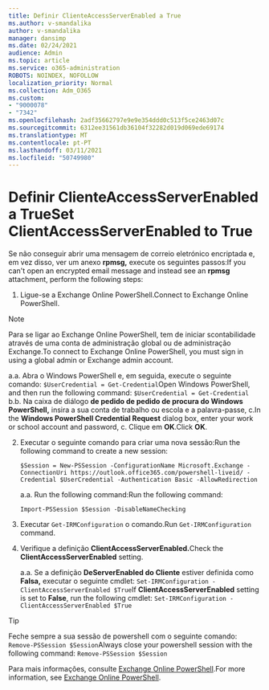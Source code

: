 ```yaml
---
title: Definir ClienteAccessServerEnabled a True
ms.author: v-smandalika
author: v-smandalika
manager: dansimp
ms.date: 02/24/2021
audience: Admin
ms.topic: article
ms.service: o365-administration
ROBOTS: NOINDEX, NOFOLLOW
localization_priority: Normal
ms.collection: Adm_O365
ms.custom:
- "9000078"
- "7342"
ms.openlocfilehash: 2adf35662797e9e9e354ddd0c513f5ce2463d07c
ms.sourcegitcommit: 6312ee31561db36104f32282d019d069ede69174
ms.translationtype: MT
ms.contentlocale: pt-PT
ms.lasthandoff: 03/11/2021
ms.locfileid: "50749980"
---
```

# <a name="set-clientaccessserverenabled-to-true"></a><span data-ttu-id="0e87d-102">Definir ClienteAccessServerEnabled a True</span><span class="sxs-lookup"><span data-stu-id="0e87d-102">Set ClientAccessServerEnabled to True</span></span>

<span data-ttu-id="0e87d-103">Se não conseguir abrir uma mensagem de correio eletrónico encriptada e, em vez disso, ver um anexo **rpmsg,** execute os seguintes passos:</span><span class="sxs-lookup"><span data-stu-id="0e87d-103">If you can't open an encrypted email message and instead see an **rpmsg** attachment, perform the following steps:</span></span>

1. <span data-ttu-id="0e87d-104">Ligue-se a Exchange Online PowerShell.</span><span class="sxs-lookup"><span data-stu-id="0e87d-104">Connect to Exchange Online PowerShell.</span></span>

> [!NOTE]
> <span data-ttu-id="0e87d-105">Para se ligar ao Exchange Online PowerShell, tem de iniciar scontabilidade através de uma conta de administração global ou de administração Exchange.</span><span class="sxs-lookup"><span data-stu-id="0e87d-105">To connect to Exchange Online PowerShell, you must sign in using a global admin or Exchange admin account.</span></span>

   <span data-ttu-id="0e87d-106">a.</span><span class="sxs-lookup"><span data-stu-id="0e87d-106">a.</span></span> <span data-ttu-id="0e87d-107">Abra o Windows PowerShell e, em seguida, execute o seguinte comando: `$UserCredential = Get-Credential`</span><span class="sxs-lookup"><span data-stu-id="0e87d-107">Open Windows PowerShell, and then run the following command: `$UserCredential = Get-Credential`</span></span>
<span data-ttu-id="0e87d-108">b.</span><span class="sxs-lookup"><span data-stu-id="0e87d-108">b.</span></span> <span data-ttu-id="0e87d-109">Na caixa de diálogo **de pedido de pedido de procura do Windows PowerShell,** insira a sua conta de trabalho ou escola e a palavra-passe, c.</span><span class="sxs-lookup"><span data-stu-id="0e87d-109">In the **Windows PowerShell Credential Request** dialog box, enter your work or school account and password, c.</span></span> <span data-ttu-id="0e87d-110">Clique em **OK**.</span><span class="sxs-lookup"><span data-stu-id="0e87d-110">Click **OK**.</span></span> 

2. <span data-ttu-id="0e87d-111">Executar o seguinte comando para criar uma nova sessão:</span><span class="sxs-lookup"><span data-stu-id="0e87d-111">Run the following command to create a new session:</span></span>

    `$Session = New-PSSession -ConfigurationName Microsoft.Exchange -ConnectionUri https://outlook.office365.com/powershell-liveid/ -Credential $UserCredential -Authentication Basic -AllowRedirection`

    <span data-ttu-id="0e87d-112">a.</span><span class="sxs-lookup"><span data-stu-id="0e87d-112">a.</span></span> <span data-ttu-id="0e87d-113">Run the following command:</span><span class="sxs-lookup"><span data-stu-id="0e87d-113">Run the following command:</span></span>
    
    `Import-PSSession $Session -DisableNameChecking`

3. <span data-ttu-id="0e87d-114">Executar `Get-IRMConfiguration` o comando.</span><span class="sxs-lookup"><span data-stu-id="0e87d-114">Run `Get-IRMConfiguration` command.</span></span>

4. <span data-ttu-id="0e87d-115">Verifique a definição **ClientAccessServerEnabled.**</span><span class="sxs-lookup"><span data-stu-id="0e87d-115">Check the **ClientAccessServerEnabled** setting.</span></span> 

    <span data-ttu-id="0e87d-116">a.</span><span class="sxs-lookup"><span data-stu-id="0e87d-116">a.</span></span> <span data-ttu-id="0e87d-117">Se a definição **DeServerEnabled do Cliente** estiver definida como **Falsa,** executar o seguinte cmdlet: `Set-IRMConfiguration -ClientAccessServerEnabled $True`</span><span class="sxs-lookup"><span data-stu-id="0e87d-117">If **ClientAccessServerEnabled** setting is set to **False**, run the following cmdlet: `Set-IRMConfiguration -ClientAccessServerEnabled $True`</span></span>

> [!TIP]
> <span data-ttu-id="0e87d-118">Feche sempre a sua sessão de powershell com o seguinte comando: `Remove-PSSession $Session`</span><span class="sxs-lookup"><span data-stu-id="0e87d-118">Always close your powershell session with the following command: `Remove-PSSession $Session`</span></span>

<span data-ttu-id="0e87d-119">Para mais informações, consulte [Exchange Online PowerShell](https://docs.microsoft.com/powershell/exchange/connect-to-exchange-online-powershell).</span><span class="sxs-lookup"><span data-stu-id="0e87d-119">For more information, see [Exchange Online PowerShell](https://docs.microsoft.com/powershell/exchange/connect-to-exchange-online-powershell).</span></span>

